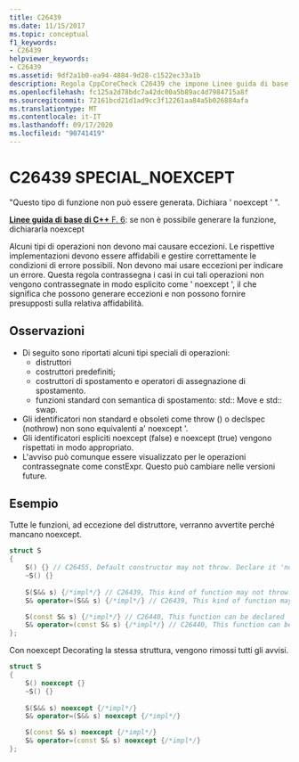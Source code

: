 ```yaml
---
title: C26439
ms.date: 11/15/2017
ms.topic: conceptual
f1_keywords:
- C26439
helpviewer_keywords:
- C26439
ms.assetid: 9df2a1b0-ea94-4884-9d28-c1522ec33a1b
description: Regola CppCoreCheck C26439 che impone Linee guida di base di C++ F. 6
ms.openlocfilehash: fc125a2d78bdc7a42dc00a5b89ac4d7984715a8f
ms.sourcegitcommit: 72161bcd21d1ad9cc3f12261aa84a5b026884afa
ms.translationtype: MT
ms.contentlocale: it-IT
ms.lasthandoff: 09/17/2020
ms.locfileid: "90741419"
---
```

# <a name="c26439-special_noexcept"></a>C26439 SPECIAL_NOEXCEPT

"Questo tipo di funzione non può essere generata. Dichiara ' noexcept ' ".

[ **Linee guida di base di C++** F. 6](https://github.com/isocpp/CppCoreGuidelines/blob/master/CppCoreGuidelines.md#f6-if-your-function-may-not-throw-declare-it-noexcept): se non è possibile generare la funzione, dichiararla noexcept

Alcuni tipi di operazioni non devono mai causare eccezioni. Le rispettive implementazioni devono essere affidabili e gestire correttamente le condizioni di errore possibili. Non devono mai usare eccezioni per indicare un errore. Questa regola contrassegna i casi in cui tali operazioni non vengono contrassegnate in modo esplicito come ' noexcept ', il che significa che possono generare eccezioni e non possono fornire presupposti sulla relativa affidabilità.

## <a name="remarks"></a>Osservazioni

- Di seguito sono riportati alcuni tipi speciali di operazioni:
  - distruttori
  - costruttori predefiniti;
  - costruttori di spostamento e operatori di assegnazione di spostamento.
  - funzioni standard con semantica di spostamento: std:: Move e std:: swap.
- Gli identificatori non standard e obsoleti come throw () o declspec (nothrow) non sono equivalenti a' noexcept '.
- Gli identificatori espliciti noexcept (false) e noexcept (true) vengono rispettati in modo appropriato.
- L'avviso può comunque essere visualizzato per le operazioni contrassegnate come constExpr. Questo può cambiare nelle versioni future.

## <a name="example"></a>Esempio
Tutte le funzioni, ad eccezione del distruttore, verranno avvertite perché mancano noexcept. 
```cpp
struct S 
{
    S() {} // C26455, Default constructor may not throw. Declare it 'noexcept' 
    ~S() {}
    
    S(S&& s) {/*impl*/} // C26439, This kind of function may not throw. Declare it 'noexcept' (f.6)
    S& operator=(S&& s) {/*impl*/} // C26439, This kind of function may not throw. Declare it 'noexcept' (f.6)

    S(const S& s) {/*impl*/} // C26440, This function can be declared 'noexcept'
    S& operator=(const S& s) {/*impl*/} // C26440, This function can be declared 'noexcept'
};
```
Con noexcept Decorating la stessa struttura, vengono rimossi tutti gli avvisi.
```cpp
struct S 
{
    S() noexcept {}
    ~S() {}
    
    S(S&& s) noexcept {/*impl*/}
    S& operator=(S&& s) noexcept {/*impl*/}

    S(const S& s) noexcept {/*impl*/}
    S& operator=(const S& s) noexcept {/*impl*/}
};
```

